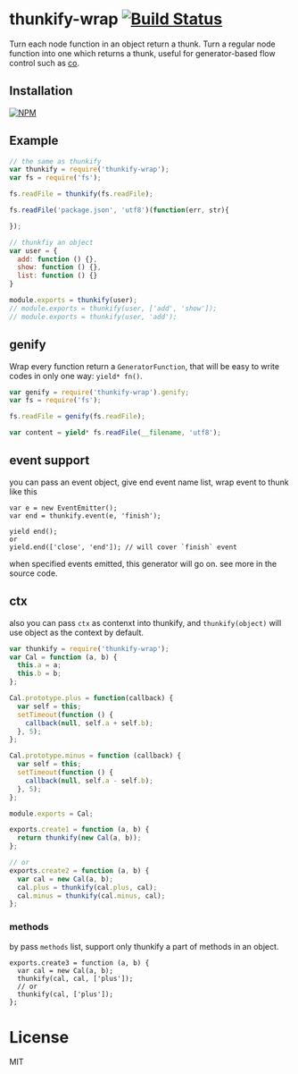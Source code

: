 
# thunkify-wrap [![Build Status](https://secure.travis-ci.org/node-modules/node-thunkify-wrap.svg)](http://travis-ci.org/node-modules/node-thunkify-wrap)

  Turn each node function in an object return a thunk.
  Turn a regular node function into one which returns a thunk,
  useful for generator-based flow control such as [co](https://github.com/visionmedia/co).

## Installation

[![NPM](https://nodei.co/npm/thunkify-wrap.svg?downloads=true)](https://nodei.co/npm/thunkify-wrap/)

## Example

```js
// the same as thunkify
var thunkify = require('thunkify-wrap');
var fs = require('fs');

fs.readFile = thunkify(fs.readFile);

fs.readFile('package.json', 'utf8')(function(err, str){

});

// thunkfiy an object
var user = {
  add: function () {},
  show: function () {},
  list: function () {}
}

module.exports = thunkify(user);
// module.exports = thunkify(user, ['add', 'show']);
// module.exports = thunkify(user, 'add');
```

## genify

Wrap every function return a `GeneratorFunction`,
that will be easy to write codes in only one way: `yield* fn()`.

```js
var genify = require('thunkify-wrap').genify;
var fs = require('fs');

fs.readFile = genify(fs.readFile);

var content = yield* fs.readFile(__filename, 'utf8');
```

## event support

you can pass an event object, give end event name list, wrap event to thunk like this

```
var e = new EventEmitter();
var end = thunkify.event(e, 'finish');

yield end();
or
yield.end(['close', 'end']); // will cover `finish` event
```

when specified events emitted, this generator will go on. see more in the source code.

## ctx

also you can pass `ctx` as contenxt into thunkify, and `thunkify(object)` will use object as the context by default.

```js
var thunkify = require('thunkify-wrap');
var Cal = function (a, b) {
  this.a = a;
  this.b = b;
};

Cal.prototype.plus = function(callback) {
  var self = this;
  setTimeout(function () {
    callback(null, self.a + self.b);
  }, 5);
};

Cal.prototype.minus = function (callback) {
  var self = this;
  setTimeout(function () {
    callback(null, self.a - self.b);
  }, 5);
};

module.exports = Cal;

exports.create1 = function (a, b) {
  return thunkify(new Cal(a, b));
};

// or
exports.create2 = function (a, b) {
  var cal = new Cal(a, b);
  cal.plus = thunkify(cal.plus, cal);
  cal.minus = thunkify(cal.minus, cal);
};
```

### methods

by pass `methods` list, support only thunkify a part of methods in an object.

```
exports.create3 = function (a, b) {
  var cal = new Cal(a, b);
  thunkify(cal, cal, ['plus']);
  // or
  thunkify(cal, ['plus']);
};
```

# License

  MIT
